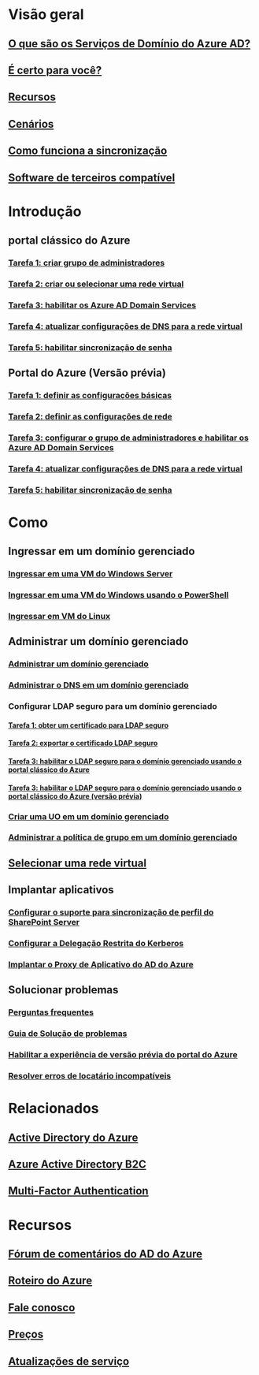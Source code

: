 # Visão geral

## [O que são os Serviços de Domínio do Azure AD?](active-directory-ds-overview.md)

## [É certo para você?](active-directory-ds-comparison.md)

## [Recursos](active-directory-ds-features.md)

## [Cenários](active-directory-ds-scenarios.md)

## [Como funciona a sincronização](active-directory-ds-synchronization.md)

## [Software de terceiros compatível](active-directory-ds-compatible-software.md)


# Introdução

## portal clássico do Azure

### [Tarefa 1: criar grupo de administradores](active-directory-ds-getting-started-create-group.md)

### [Tarefa 2: criar ou selecionar uma rede virtual](active-directory-ds-getting-started-vnet.md)

### [Tarefa 3: habilitar os Azure AD Domain Services](active-directory-ds-getting-started-enableaadds.md)

### [Tarefa 4: atualizar configurações de DNS para a rede virtual](active-directory-ds-getting-started-update-dns.md)

### [Tarefa 5: habilitar sincronização de senha](active-directory-ds-getting-started-password-sync.md)

## Portal do Azure (Versão prévia)

### [Tarefa 1: definir as configurações básicas](active-directory-ds-getting-started.md)

### [Tarefa 2: definir as configurações de rede](active-directory-ds-getting-started-network.md)

### [Tarefa 3: configurar o grupo de administradores e habilitar os Azure AD Domain Services](active-directory-ds-getting-started-admingroup.md)

### [Tarefa 4: atualizar configurações de DNS para a rede virtual](active-directory-ds-getting-started-dns.md)

### [Tarefa 5: habilitar sincronização de senha](active-directory-ds-getting-started-password-sync.md)


# Como

## Ingressar em um domínio gerenciado

### [Ingressar em uma VM do Windows Server](active-directory-ds-admin-guide-join-windows-vm.md)

### [Ingressar em uma VM do Windows usando o PowerShell](active-directory-ds-admin-guide-join-windows-vm-classic-powershell.md)

### [Ingressar em VM do Linux](active-directory-ds-admin-guide-join-rhel-linux-vm.md)

## Administrar um domínio gerenciado

### [Administrar um domínio gerenciado](active-directory-ds-admin-guide-administer-domain.md)

### [Administrar o DNS em um domínio gerenciado](active-directory-ds-admin-guide-administer-dns.md)

### Configurar LDAP seguro para um domínio gerenciado

#### [Tarefa 1: obter um certificado para LDAP seguro](active-directory-ds-admin-guide-configure-secure-ldap.md)

#### [Tarefa 2: exportar o certificado LDAP seguro](active-directory-ds-admin-guide-configure-secure-ldap-export-pfx.md)

#### [Tarefa 3: habilitar o LDAP seguro para o domínio gerenciado usando o portal clássico do Azure](active-directory-ds-admin-guide-configure-secure-ldap-enable-ldaps-classic.md)

#### [Tarefa 3: habilitar o LDAP seguro para o domínio gerenciado usando o portal clássico do Azure (versão prévia)](active-directory-ds-admin-guide-configure-secure-ldap-enable-ldaps.md)


### [Criar uma UO em um domínio gerenciado](active-directory-ds-admin-guide-create-ou.md)

### [Administrar a política de grupo em um domínio gerenciado](active-directory-ds-admin-guide-administer-group-policy.md)

## [Selecionar uma rede virtual](active-directory-ds-networking.md)

## Implantar aplicativos

### [Configurar o suporte para sincronização de perfil do SharePoint Server](active-directory-ds-enable-sharepoint-profile-sync.md)

### [Configurar a Delegação Restrita do Kerberos](active-directory-ds-enable-kcd.md)

### [Implantar o Proxy de Aplicativo do AD do Azure](active-directory-ds-deploy-azure-app-proxy.md)

## Solucionar problemas

### [Perguntas frequentes](active-directory-ds-faqs.md)

### [Guia de Solução de problemas](active-directory-ds-troubleshooting.md)

### [Habilitar a experiência de versão prévia do portal do Azure](active-directory-ds-azure-portal-enable-preview-access.md)

### [Resolver erros de locatário incompatíveis](active-directory-ds-mismatched-tenant-error.md)


# Relacionados

## [Active Directory do Azure](../active-directory/active-directory-whatis.md)

## [Azure Active Directory B2C](../active-directory-b2c/active-directory-b2c-overview.md)

## [Multi-Factor Authentication](../multi-factor-authentication/multi-factor-authentication.md)


# Recursos

## [Fórum de comentários do AD do Azure](https://feedback.azure.com/forums/169401-azure-active-directory)

## [Roteiro do Azure](https://azure.microsoft.com/roadmap/)

## [Fale conosco](active-directory-ds-contact-us.md)

## [Preços](https://azure.microsoft.com/pricing/details/active-directory-ds/)

## [Atualizações de serviço](https://azure.microsoft.com/updates/?product=active-directory-ds)

